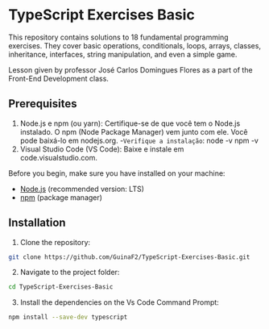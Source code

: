 # TypeScript Exercises Basic

This repository contains solutions to 18 fundamental programming exercises. 
They cover basic operations, conditionals, loops, arrays, classes, inheritance, interfaces, string manipulation, and even a simple game.

Lesson given by professor José Carlos Domingues Flores as a part of the Front-End Development class.

## Prerequisites

1. Node.js e npm (ou yarn): Certifique-se de que você tem o Node.js instalado. O npm (Node Package Manager) vem junto com ele. Você pode baixá-lo em nodejs.org.
-`Verifique a instalação`:
node -v
npm -v
2. Visual Studio Code (VS Code): Baixe e instale em code.visualstudio.com.


Before you begin, make sure you have installed on your machine:

- [Node.js](https://nodejs.org/) (recommended version: LTS)
- [npm](https://www.npmjs.com/) (package manager)

## Installation

1. Clone the repository:

```bash
git clone https://github.com/GuinaF2/TypeScript-Exercises-Basic.git
```
2. Navigate to the project folder:

```bash
cd TypeScript-Exercises-Basic
```

3. Install the dependencies on the Vs Code Command Prompt:
   
```bash
npm install --save-dev typescript
```
   

